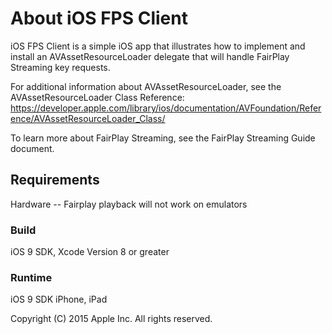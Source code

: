 # About iOS FPS Client

iOS FPS Client is a simple iOS app that illustrates how to implement and install an AVAssetResourceLoader delegate that will handle FairPlay Streaming key requests.

For additional information about AVAssetResourceLoader, see the AVAssetResourceLoader Class Reference:
https://developer.apple.com/library/ios/documentation/AVFoundation/Reference/AVAssetResourceLoader_Class/

To learn more about FairPlay Streaming, see the FairPlay Streaming Guide document.

## Requirements

Hardware -- Fairplay playback will not work on emulators

### Build

iOS 9 SDK, Xcode Version 8 or greater

### Runtime

iOS 9 SDK
iPhone, iPad

Copyright (C) 2015 Apple Inc. All rights reserved.
